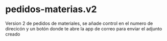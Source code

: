 # pedidos-materias.v2
Version 2 de pedidos de materiales, se añade control en el numero de direcicón y un botón donde te abre la app de correo para enviar el adjunto creado
